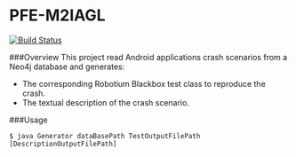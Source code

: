 # PFE-M2IAGL
[![Build Status](https://travis-ci.org/gisselFdez/PFE-M2IAGL.svg?branch=master)](https://travis-ci.org/gisselFdez/PFE-M2IAGL)

###Overview
This project read Android applications crash scenarios from a Neo4j database and generates:
- The corresponding Robotium Blackbox test class to reproduce the crash.
- The textual description of the crash scenario.

###Usage
```
$ java Generator dataBasePath TestOutputFilePath [DescriptionOutputFilePath]
```
